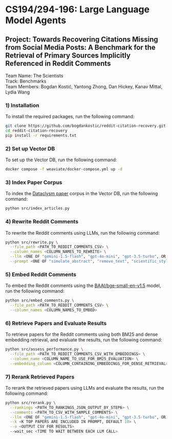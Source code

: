 # CS194/294-196: Large Language Model Agents
## Project: Towards Recovering Citations Missing from Social Media Posts: A Benchmark for the Retrieval of Primary Sources Implicitly Referenced in Reddit Comments
Team Name: The Scientists  
Track: Benchmarks  
Team Members: Bogdan Kostić, Yantong Zhong, Dan Hickey, Kanav Mittal, Lydia Wang

### 1) Installation
To install the required packages, run the following command:
```bash
git clone https://github.com/bogdankostic/reddit-citation-recovery.git
cd reddit-citation-recovery
pip install -r requirements.txt
```

### 2) Set up Vector DB
To set up the Vector DB, run the following command:
```bash
docker compose -f weaviate/docker-compose.yml up -d
```

### 3) Index Paper Corpus
To index the [Dataclysm paper](somewheresystems/dataclysm-arxiv) corpus in the Vector DB, run the following command:
```bash
python src/index_articles.py
```

### 4) Rewrite Reddit Comments
To rewrite the Reddit comments using LLMs, run the following command:
```bash
python src/rewrite.py \
  --file_path <PATH_TO_REDDIT_COMMENTS_CSV> \
  --column_names <COLUMN_NAMES_TO_REWRITE> \
  --llm <ONE OF "gemini-1.5-flash", "gpt-4o-mini", "gpt-3.5-turbo", OR "llama3.1-70b-instruct-berkeley"> \
  --prompt <ONE OF "simulate_abstract", "remove_text", "scientific_style", "search_query">
```

### 5) Embed Reddit Comments
To embed the Reddit comments using the [BAAI/bge-small-en-v1.5](https://huggingface.co/BAAI/bge-small-en-v1.5) model, run the following command:
```bash
python src/embed_comments.py \
  --file_path <PATH_TO_REDDIT_COMMENTS_CSV> \
  --column_names <COLUMN_NAMES_TO_EMBED>
```

### 6) Retrieve Papers and Evaluate Results
To retrieve papers for the Reddit comments using both BM25 and dense embedding retrieval, and evaluate the results, run the following command:
```bash
python src/assess_performance.py \
  --file_path <PATH_TO_REDDIT_COMMENTS_CSV_WITH_EMBEDDINGS> \
  --column_name <COLUMN_NAME_TO_USE_FOR_BM25_EVALUATION> \
  --embedding_column <COLUMN_CONTAINING_EMBEDDINGS_FOR_DENSE_RETRIEVAL> 
```

### 7) Rerank Retrieved Papers
To rerank the retrieved papers using LLMs and evaluate the results, run the following command:
```bash
python src/rerank.py \
  --rankings <PATH_TO_RANKINGS_JSON_OUTPUT_BY_STEP6> \
  --comments <PATH_TO_CSV_WITH_SAMPLE_COMMENTS> \
  --llm <ONE OF "gemini-1.5-flash", "gpt-4o-mini", "gpt-3.5-turbo", OR "llama3.1-70b-instruct-berkeley"> \
  --k <K TOP PAPERS ARE INCLUDED IN PROMPT, DEFAULT 10> \
  --o <OUTPUT CSV FOR RESULTS>
  --wait_sec <TIME TO WAIT BETWEEN EACH LLM CALL>
```
